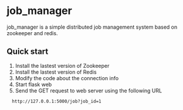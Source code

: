 # job_manager

job_manager is a simple distributed job management system based on zookeeper and redis. 

## Quick start
1. Install the lastest version of Zookeeper
2. Install the lastest version of Redis
3. Modify the code about the connection info
4. Start flask web
5. Send the GET request to web server using the following URL
  ```
    http://127.0.0.1:5000/job?job_id=1
  ```
